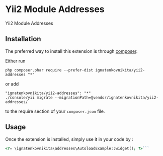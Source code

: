 Yii2 Module Addresses 
======================
Yii2 Module Addresses 

Installation
------------

The preferred way to install this extension is through [composer](http://getcomposer.org/download/).

Either run

```
php composer.phar require --prefer-dist ignatenkovnikita/yii2-addresses "*"
```

or add

```
"ignatenkovnikita/yii2-addresses": "*"
./console/yii migrate --migrationPath=@vendor/ignatenkovnikita/yii2-addresses/

```

to the require section of your `composer.json` file.


Usage
-----

Once the extension is installed, simply use it in your code by  :

```php
<?= \ignatenkovnikita\addresses\AutoloadExample::widget(); ?>```